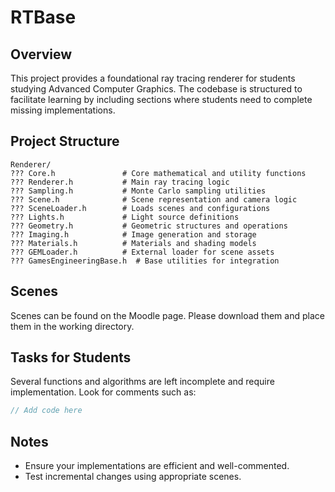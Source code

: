 # RTBase

## Overview
This project provides a foundational ray tracing renderer for students studying Advanced Computer Graphics. The codebase is structured to facilitate learning by including sections where students need to complete missing implementations.

## Project Structure

```
Renderer/
??? Core.h               # Core mathematical and utility functions
??? Renderer.h           # Main ray tracing logic
??? Sampling.h           # Monte Carlo sampling utilities
??? Scene.h              # Scene representation and camera logic
??? SceneLoader.h        # Loads scenes and configurations
??? Lights.h             # Light source definitions
??? Geometry.h           # Geometric structures and operations
??? Imaging.h            # Image generation and storage
??? Materials.h          # Materials and shading models
??? GEMLoader.h          # External loader for scene assets
??? GamesEngineeringBase.h  # Base utilities for integration
```

## Scenes
Scenes can be found on the Moodle page. Please download them and place them in the working directory.

## Tasks for Students
Several functions and algorithms are left incomplete and require implementation. Look for comments such as:

```cpp
// Add code here
```

## Notes
- Ensure your implementations are efficient and well-commented.
- Test incremental changes using appropriate scenes.
